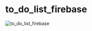 # to_do_list_firebase

![to_do_list_firebase](https://user-images.githubusercontent.com/115084566/232067846-052c84eb-5d27-474c-8651-837c2b9e73e0.png)
